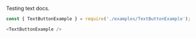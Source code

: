 Testing text docs.

```js
const { TextButtonExample } = require('./examples/TextButtonExample');

<TextButtonExample />
```
